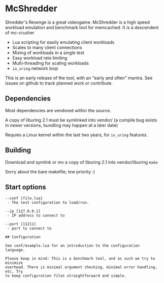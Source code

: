 # McShredder

Shredder's Revenge is a great videogame. McShredder is a high speed workload
emulation and benchmark tool for memcached. It is a descendent of mc-crusher

- Lua scripting for easily emulating client workloads
- Scales to many client connections
- Mixing of workloads in a single test
- Easy workload rate limiting
- Multi-threading for scaling workloads
- `io_uring` network loop

This is an early release of the tool, with an "early and often" mantra. See
issues on github to track planned work or contribute.

## Dependencies

Most dependencies are vendored within the source.

A copy of liburing 2.1 must be symlinked into vendor/
(a compile bug exists in newer versions, bundling may happen at a later date)

Requies a Linux kernel within the last two years, for `io_uring` features.

## Building

Download and symlink or mv a copy of liburing 2.1 into vendor/liburing
`make`

Sorry about the bare makefile; low priority :)

## Start options

```
--conf [file.lua]
 - The test configuration to load/run.

--ip [127.0.0.1]
 - IP address to connect to

--port [11211]
 - port to connect to

## Configuration

See conf/example.lua for an introduction to the configuration language.

Please keep in mind: This is a benchmark tool, and as such we try to minimize
overhead. There is minimal argument checking, minimal error handling, etc. Try
to keep configuration files straightforward and simple.
